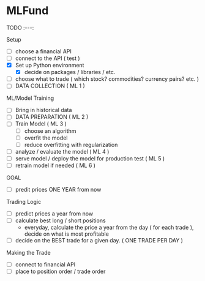 # MLFund 

TODO 
:---:

Setup 
- [ ] choose a financial API 
- [ ] connect to the API ( test ) 
- [X] Set up Python environment 
  - [X] decide on packages / libraries / etc. 
- [ ] choose what to trade ( which stock? commodities? currency pairs? etc. ) 
- [ ] DATA COLLECTION ( ML 1 )  
 
ML/Model Training
- [ ] Bring in historical data 
- [ ] DATA PREPARATION ( ML 2 )
- [ ] Train Model ( ML 3 ) 
   - [ ] choose an algorithm 
   - [ ] overfit the model 
   - [ ] reduce overfitting with regularization 
- [ ] analyze / evaluate the model ( ML 4 ) 
- [ ] serve model / deploy the model for production test ( ML 5 ) 
- [ ] retrain model if needed ( ML 6 ) 

GOAL 
- [ ] predit prices ONE YEAR from now 

Trading Logic 
- [ ] predict prices a year from now 
- [ ] calculate best long / short positions 
   - everyday, calculate the price a year from the day ( for each trade ), decide on what is most profitable 
- [ ] decide on the BEST trade for a given day. ( ONE TRADE PER DAY ) 

Making the Trade
- [ ] connect to financial API 
- [ ] place to position order / trade order 
